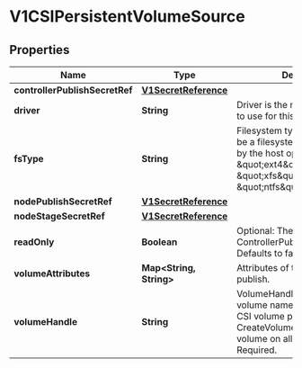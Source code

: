 
# V1CSIPersistentVolumeSource

## Properties
Name | Type | Description | Notes
------------ | ------------- | ------------- | -------------
**controllerPublishSecretRef** | [**V1SecretReference**](V1SecretReference.md) |  |  [optional]
**driver** | **String** | Driver is the name of the driver to use for this volume. Required. | 
**fsType** | **String** | Filesystem type to mount. Must be a filesystem type supported by the host operating system. Ex. \&quot;ext4\&quot;, \&quot;xfs\&quot;, \&quot;ntfs\&quot;. |  [optional]
**nodePublishSecretRef** | [**V1SecretReference**](V1SecretReference.md) |  |  [optional]
**nodeStageSecretRef** | [**V1SecretReference**](V1SecretReference.md) |  |  [optional]
**readOnly** | **Boolean** | Optional: The value to pass to ControllerPublishVolumeRequest. Defaults to false (read/write). |  [optional]
**volumeAttributes** | **Map&lt;String, String&gt;** | Attributes of the volume to publish. |  [optional]
**volumeHandle** | **String** | VolumeHandle is the unique volume name returned by the CSI volume plugin’s CreateVolume to refer to the volume on all subsequent calls. Required. | 



